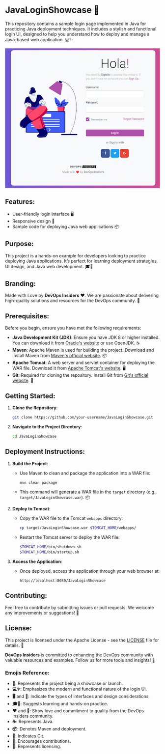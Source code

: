 # JavaLoginShowcase 🚀
This repository contains a sample login page implemented in Java for practicing Java deployment techniques. It includes a stylish and functional login UI, designed to help you understand how to deploy and manage a Java-based web application. 💻✨

![alt text](image.png)

## Features:
- User-friendly login interface 🖥️
- Responsive design 📱
- Sample code for deploying Java web applications 📦

## Purpose:
This project is a hands-on example for developers looking to practice deploying Java applications. It’s perfect for learning deployment strategies, UI design, and Java web development. 🎓🔧

## Branding:
Made with Love by **DevOps Insiders** ❤️. We are passionate about delivering high-quality solutions and resources for the DevOps community. 🌟

## Prerequisites:
Before you begin, ensure you have met the following requirements:

- **Java Development Kit (JDK)**: Ensure you have JDK 8 or higher installed. You can download it from [Oracle's website](https://www.oracle.com/java/technologies/javase-jdk11-downloads.html) or use OpenJDK. ☕
- **Maven**: Apache Maven is used for building the project. Download and install Maven from [Maven's official website](https://maven.apache.org/download.cgi). 📦
- **Apache Tomcat**: A web server and servlet container for deploying the WAR file. Download it from [Apache Tomcat's website](https://tomcat.apache.org/download-90.cgi). 🖥️
- **Git**: Required for cloning the repository. Install Git from [Git's official website](https://git-scm.com/downloads). 🧩

## Getting Started:
1. **Clone the Repository**:
   ```bash
   git clone https://github.com/your-username/JavaLoginShowcase.git
   ```
2. **Navigate to the Project Directory**:
   ```bash
   cd JavaLoginShowcase
   ```

## Deployment Instructions:
1. **Build the Project**:
   - Use Maven to clean and package the application into a WAR file:
     ```bash
     mvn clean package
     ```
   - This command will generate a WAR file in the `target` directory (e.g., `target/JavaLoginShowcase.war`). 📦

2. **Deploy to Tomcat**:
   - Copy the WAR file to the Tomcat `webapps` directory:
     ```bash
     cp target/JavaLoginShowcase.war $TOMCAT_HOME/webapps/
     ```
   - Restart the Tomcat server to deploy the WAR file:
     ```bash
     $TOMCAT_HOME/bin/shutdown.sh
     $TOMCAT_HOME/bin/startup.sh
     ```

3. **Access the Application**:
   - Once deployed, access the application through your web browser at:
     ```
     http://localhost:8080/JavaLoginShowcase
     ```

## Contributing:
Feel free to contribute by submitting issues or pull requests. We welcome any improvements or suggestions! 🤝

## License:
This project is licensed under the Apache License - see the [LICENSE](LICENSE) file for details. 📜

**DevOps Insiders** is committed to enhancing the DevOps community with valuable resources and examples. Follow us for more tools and insights! 🌟

### Emojis Reference:
- **🚀**: Represents the project being a showcase or launch.
- **💻✨**: Emphasizes the modern and functional nature of the login UI.
- **🖥️** and **📱**: Indicate the types of interfaces and design considerations.
- **🎓🔧**: Suggests learning and hands-on practice.
- **❤️** and **🌟**: Show love and commitment to quality from the DevOps Insiders community.
- **☕**: Represents Java.
- **📦**: Denotes Maven and deployment.
- **🧩**: Indicates Git.
- **🤝**: Encourages contributions.
- **📜**: Represents licensing.
